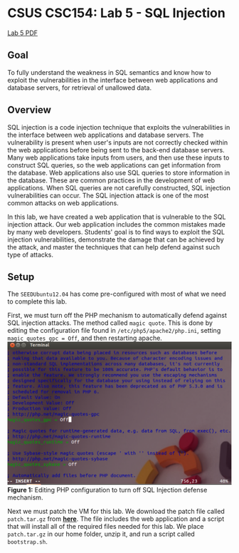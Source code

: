# CSUS CSC154: Lab 5 - SQL Injection  
[Lab 5 PDF](./writeup/pdf/)  

## Goal  
To fully understand the weakness in SQL semantics and know how to exploit the vulnerabilities in the interface between web applications and database servers, for retrieval of unallowed data.  

## Overview  
SQL injection is a code injection technique that exploits the vulnerabilities in the interface between web applications and database servers. The vulnerability is present when user's inputs are not correctly checked within the web applications before being sent to the back-end database servers. Many web applications take inputs from users, and then use these inputs to construct SQL queries, so the web applications can get information from the database. Web applications also use SQL queries to store information in the database. These are common practices in the development of web applications. When SQL queries are not carefully constructed, SQL injection vulnerabilities can occur. The SQL injection attack is one of the most common attacks on web applications. 

In this lab, we have created a web application that is vulnerable to the SQL injection attack. Our web application includes the common mistakes made by many web developers. Students' goal is to find ways to exploit the SQL injection vulnerabilities, demonstrate the damage that can be achieved by the attack, and master the techniques that can help defend against such type of attacks.  

## Setup  
The `SEEDUbuntu12.04` has come pre-configured with most of what we need to complete this lab.  

First, we must turn off the PHP mechanism to automatically defend against SQL injection attacks. The method called `magic quote`. This is done by editing the configuration file found in `/etc/php5/apache2/php.ini`, setting `magic_quotes_gpc = Off`, and then restarting apache.  
![magic_quotes_off](./writeup/images/magic_quotes_off.png)  
**Figure 1:** Editing PHP configuration to turn off SQL Injection defense mechanism.  

Next we must patch the VM for this lab. We download the patch file called `patch.tar.gz` from **[here](http://www.cis.syr.edu/~wedu/seed/Labs_12.04/Web/Web_SQL_Injection/files/patch.tar.gz)**. The file includes the web application and a script that will install all of the required files needed for this lab. We place `patch.tar.gz` in our home folder, unzip it, and run a script called `bootstrap.sh`.   



